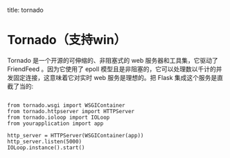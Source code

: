 title: tornado 

#  Tornado（支持win） 
Tornado 是一个开源的可伸缩的、非阻塞式的 web 服务器和工具集，它驱动了 FriendFeed 。因为它使用了 epoll 模型且是非阻塞的，它可以处理数以千计的并发固定连接，这意味着它对实时 web 服务是理想的。把 Flask 集成这个服务是直截了当的:

```

from tornado.wsgi import WSGIContainer
from tornado.httpserver import HTTPServer
from tornado.ioloop import IOLoop
from yourapplication import app

http_server = HTTPServer(WSGIContainer(app))
http_server.listen(5000)
IOLoop.instance().start()

```